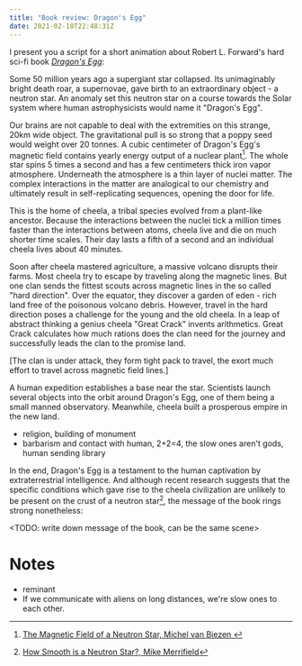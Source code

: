 ```yaml
---
title: "Book review: Dragon's Egg"
date: 2021-02-18T22:48:31Z
---
```


I present you a script for a short animation about Robert L. Forward's hard
sci-fi book [_Dragon's Egg_][wiki-dragons-egg]: 

Some 50 million years ago a supergiant star collapsed. Its unimaginably bright
death roar, a supernovae, gave birth to an extraordinary object - a neutron
star. An anomaly set this neutron star on a course towards the Solar system
where human astrophysicists would name it "Dragon's Egg".

Our brains are not capable to deal with the extremities on this strange, 20km
wide object. The gravitational pull is so strong that a poppy seed would weight
over 20 tonnes. A cubic centimeter of Dragon's Egg's magnetic field contains
yearly energy output of a nuclear plant[^1]. The whole star spins 5 times a
second and has a few centimeters thick iron vapor atmosphere. Underneath the
atmosphere is a thin layer of nuclei matter. The complex interactions in the
matter are analogical to our chemistry and ultimately result in
self-replicating sequences, opening the door for life.

This is the home of cheela, a tribal species evolved from a plant-like
ancestor. Because the interactions between the nuclei tick a million times
faster than the interactions between atoms, cheela live and die on much shorter
time scales. Their day lasts a fifth of a second and an individual cheela lives
about 40 minutes.

Soon after cheela mastered agriculture, a massive volcano disrupts their farms.
Most cheela try to escape by traveling along the magnetic lines. But one clan
sends the fittest scouts across magnetic lines in the so called "hard
direction". Over the equator, they discover a garden of eden - rich land free
of the poisonous volcano debris. However, travel in the hard direction poses a
challenge for the young and the old cheela. In a leap of abstract thinking a
genius cheela "Great Crack" invents arithmetics. Great Crack calculates how
much rations does the clan need for the journey and successfully leads the clan
to the promise land.

[The clan is under attack, they form tight pack to travel, the exort much
effort to travel across magnetic field lines.]

A human expedition establishes a base near the star. Scientists launch several
objects into the orbit around Dragon's Egg, one of them being a small manned
observatory. Meanwhile, cheela built a prosperous empire in the new land.

- religion, building of monument
- barbarism and contact with human, 2+2=4, the slow ones aren't gods, human
  sending library

In the end, Dragon's Egg is a testament to the human captivation by
extraterrestrial intelligence. And although recent research suggests that the
specific conditions which gave rise to the cheela civilization are unlikely to
be present on the crust of a neutron star[^2], the message of the book rings
strong nonetheless:

<TODO: write down message of the book, can be the same scene>

[^1]: [The Magnetic Field of a Neutron Star,  Michel van Biezen
  ](https://youtube.com/watch?v=AiBJyFY2TQ0)

[^2]: [How Smooth is a Neutron
  Star?,  Mike Merrifield](https://youtube.com/watch?v=YfLvuH41sg8)

# Notes
- reminant 
- If we communicate with aliens on long distances, we're slow ones to each other.

<!-- References -->
[wiki-dragons-egg]: https://en.wikipedia.org/wiki/Dragon%27s_Egg
[light-bend]: https://astrobites.org/2018/11/19/what-does-a-neutron-star-actually-look-like/
